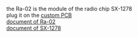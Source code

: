 the Ra-02 is the module of the radio chip SX-1278   
plug it on the [custom PCB](https://github.com/PequodMD/My-works/blob/f5fb3f0b331518b51ebe4d44fd5a430097fd1c7b/LoRa-Localisation-System/HardwareComponents/CustomPCB/README.md)  
[document of Ra-02](c048ps01a1_ra-02_product_specification_v1.1.pdf)  
[document of SX-1278](sx1276_77_78_79.pdf)  
